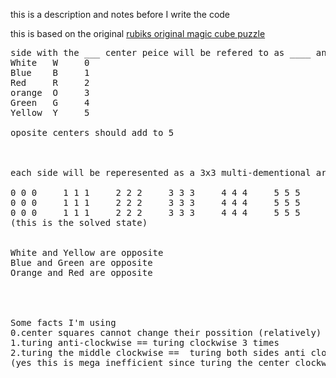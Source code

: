 
this is a description and notes before I write the code

this is based on the original [rubiks original magic cube puzzle](https://www.rubiks.com/about)

<pre>
side with the ___ center peice will be refered to as ____ and sides will be refered to as ____
White   W     0
Blue    B     1
Red     R     2
orange  O     3
Green   G     4
Yellow  Y     5 

oposite centers should add to 5 </br></br>

each side will be reperesented as a 3x3 multi-dementional array eg

0 0 0     1 1 1     2 2 2     3 3 3     4 4 4     5 5 5
0 0 0     1 1 1     2 2 2     3 3 3     4 4 4     5 5 5
0 0 0     1 1 1     2 2 2     3 3 3     4 4 4     5 5 5
(this is the solved state)


White and Yellow are opposite
Blue and Green are opposite
Orange and Red are opposite




Some facts I'm using
0.center squares cannot change their possition (relatively) 
1.turing anti-clockwise == turing clockwise 3 times 
2.turing the middle clockwise ==  turing both sides anti clockwise
(yes this is mega inefficient since turing the center clockwise [normally 1{debatly} move] requires 6 moves) 
</pre>

